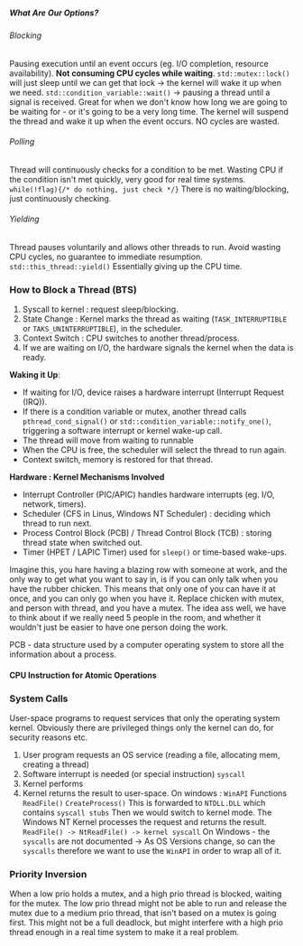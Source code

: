 ##### What Are Our Options? 
###### Blocking
Pausing execution until an event occurs (eg. I/O completion, resource availability). 
**Not consuming CPU cycles while waiting**. 
`std::mutex::lock()` will just sleep until we can get that lock -> the kernel will wake it up when we need. 
`std::condition_variable::wait()` -> pausing a thread until a signal is received. 
Great for when we don't know how long we are going to be waiting for - or it's going to be a very long time. 
The kernel will suspend the thread and wake it up when the event occurs. NO cycles are wasted. 
###### Polling
Thread will continuously checks for a condition to be met. 
Wasting CPU if the condition isn't met quickly, very good for real time systems. 
`while(!flag){/* do nothing, just check */}`
There is no waiting/blocking, just continuously checking. 

###### Yielding
Thread pauses voluntarily and allows other threads to run. 
Avoid wasting CPU cycles, no guarantee to immediate resumption. 
`std::this_thread::yield()`
Essentially giving up the CPU time. 

### How to Block a Thread (BTS)
1. Syscall to kernel : request sleep/blocking. 
2. State Change : Kernel marks the thread as waiting (`TASK_INTERRUPTIBLE` or `TAKS_UNINTERRUPTIBLE`), in the scheduler.
3. Context Switch : CPU switches to another thread/process. 
4. If we are waiting on I/O, the hardware signals the kernel when the data is ready. 

**Waking it Up**: 
- If waiting for I/O, device raises a hardware interrupt (Interrupt Request (IRQ)). 
- If there is a condition variable or mutex, another thread calls `pthread_cond_signal()` or `std::condition_variable::notify_one()`, triggering a software interrupt or kernel wake-up call. 
- The thread will move from waiting to runnable
- When the CPU is free, the scheduler will select the thread to run again. 
- Context switch, memory is restored for that thread. 

**Hardware : Kernel Mechanisms Involved**
- Interrupt Controller (PIC/APIC) handles hardware interrupts (eg. I/O, network, timers). 
- Scheduler (CFS in Linus, Windows NT Scheduler) : deciding which thread to run next. 
- Process Control Block (PCB) / Thread Control Block (TCB) : storing thread state when switched out.
- Timer (HPET / LAPIC Timer) used for `sleep()` or time-based wake-ups. 

Imagine this, you hare having a blazing row with someone at work, and the only way to get what you want to say in, is if you can only talk when you have the rubber chicken. 
This means that only one of you can have it at once, and you can only go when you have it. 
Replace chicken with mutex, and person with thread, and you have a mutex. 
The idea ass well, we have to think about if we really need 5 people in the room, and whether it wouldn't just be easier to have one person doing the work. 

PCB - data structure used by a computer operating system to store all the information about a process. 
#### CPU Instruction for Atomic Operations



### System Calls
User-space programs to request services that only the operating system kernel. 
Obviously there are privileged things only the kernel can do, for security reasons etc. 
1. User program requests an OS service (reading a file, allocating mem, creating a thread)
2. Software interrupt is needed (or special instruction) `syscall`
3. Kernel performs 
4. Kernel returns the result to user-space. 
On windows : 
`WinAPI` Functions `ReadFile()` `CreateProcess()`
This is forwarded to `NTDLL.DLL` which contains `syscall stubs`
Then we would switch to kernel mode. 
The Windows NT Kernel processes the request and returns the result. 
`ReadFile() -> NtReadFile() -> kernel syscall`
On Windows - the `syscalls` are not documented -> As OS Versions change, so can the `syscalls` therefore we want to use the `WinAPI` in order to wrap all of it. 


### Priority Inversion
When a low prio holds a mutex, and a high prio thread is blocked, waiting for the mutex. The low prio thread might not be able to run and release the mutex due to a medium prio thread, that isn't based on a mutex is going first. 
This might not be a full deadlock, but might interfere with a high prio thread enough in a real time system to make it a real problem. 

